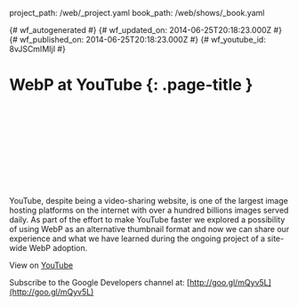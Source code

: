 project_path: /web/_project.yaml
book_path: /web/shows/_book.yaml

{# wf_autogenerated #}
{# wf_updated_on: 2014-06-25T20:18:23.000Z #}
{# wf_published_on: 2014-06-25T20:18:23.000Z #}
{# wf_youtube_id: 8vJSCmIMIjI #}

# WebP at YouTube {: .page-title }


<div class="video-wrapper">
  <iframe class="devsite-embedded-youtube-video" data-video-id="8vJSCmIMIjI"
          data-autohide="1" data-showinfo="0" frameborder="0" allowfullscreen>
  </iframe>
</div>

YouTube, despite being a video-sharing website, is one of the largest image hosting platforms on the internet with over a hundred billions images served daily. As part of the effort to make YouTube faster we explored a possibility of using WebP as an alternative thumbnail format and now we can share our experience and what we have learned during the ongoing project of a site-wide WebP adoption.

View on [YouTube](https://youtu.be/8vJSCmIMIjI)

Subscribe to the Google Developers channel at: [http://goo.gl/mQyv5L](http://goo.gl/mQyv5L)
